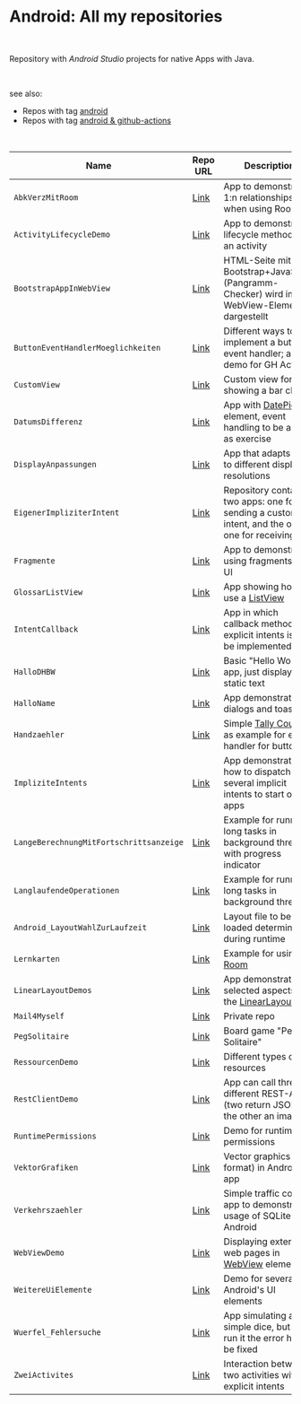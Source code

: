 # Android: All my repositories #

<br>

Repository with *Android Studio* projects for native Apps with Java. 

<br>

see also: 
* Repos with tag [android](https://github.com/MDecker-MobileComputing?tab=repositories&q=topic%3Aandroid&type=source)
* Repos with tag [android & github-actions](https://github.com/MDecker-MobileComputing?tab=repositories&q=topic%3Aandroid+topic%3Agithub-actions&type=source&language=&sort=)

<br>

| Name | Repo URL | Description |
| ---- | -------- | ----------- |
| `AbkVerzMitRoom` | [Link](https://github.com/MDecker-MobileComputing/Android_AbkVerzMitRoom) | App to demonstrate 1:n relationships when using Room | 
| `ActivityLifecycleDemo` | [Link](https://github.com/MDecker-MobileComputing/Android_ActivityLifecycleDemo) | App to demonstrate lifecycle methods of an activity |
| `BootstrapAppInWebView` | [Link](https://github.com/MDecker-MobileComputing/Android_BootstrapAppInWebView) | HTML-Seite mit Bootstrap+JavaScript (Pangramm-Checker) wird im WebView-Element dargestellt |
| `ButtonEventHandlerMoeglichkeiten` | [Link](https://github.com/MDecker-MobileComputing/Android_ButtonEventHandlerMoeglichkeiten) | Different ways to implement a button event handler; also demo for GH Actions |
| `CustomView` | [Link](https://github.com/MDecker-MobileComputing/Android_CustomView) | Custom view for showing a bar chart |
| `DatumsDifferenz` | [Link](https://github.com/MDecker-MobileComputing/Android_DatumsDifferenz) | App with [DatePicker](https://developer.android.com/reference/android/widget/DatePicker) element, event handling to be added as exercise |
| `DisplayAnpassungen` | [Link](https://github.com/MDecker-MobileComputing/Android_DisplayAnpassungen) | App that adapts itself to different display resolutions |
| `EigenerImpliziterIntent` | [Link](https://github.com/MDecker-MobileComputing/Android_EigenerImpliziterIntent) | Repository contains two apps: one for sending a custom intent, and the other one for receiving it |
| `Fragmente` | [Link](https://github.com/MDecker-MobileComputing/Android_Fragment) | App to demonstrate using fragments on UI | 
| `GlossarListView` | [Link](https://github.com/MDecker-MobileComputing/Android_GlossarListView) | App showing how to use a [ListView](https://developer.android.com/reference/android/widget/ListView) | 
| `IntentCallback` | [Link](https://github.com/MDecker-MobileComputing/Android_IntentCallback) | App in which callback method for explicit intents is to be implemented |
| `HalloDHBW`| [Link](https://github.com/MDecker-MobileComputing/Android_HalloDHBW) | Basic "Hello World!" app, just displays a static text |
| `HalloName` | [Link](https://github.com/MDecker-MobileComputing/Android_HalloName) | App demonstrating dialogs and toasts |
| `Handzaehler` | [Link](https://github.com/MDecker-MobileComputing/Android_Handzaehler) | Simple [Tally Counter](https://en.wikipedia.org/wiki/Tally_counter) as example for event handler for buttons |
| `ImpliziteIntents` | [Link](https://github.com/MDecker-MobileComputing/Android_ImpliziteIntents) | App demonstrating how to dispatch several implicit intents to start other apps |
| `LangeBerechnungMitFortschrittsanzeige` | [Link](https://github.com/MDecker-MobileComputing/Android_LangeBerechnungMitFortschrittsanzeige) | Example for running long tasks in background thread with progress indicator |
| `LanglaufendeOperationen` | [Link](https://github.com/MDecker-MobileComputing/Android_LanglaufendeOperationen) | Example for running long tasks in background thread |
| `Android_LayoutWahlZurLaufzeit` | [Link](https://github.com/MDecker-MobileComputing/Android_LayoutWahlZurLaufzeit) | Layout file to be loaded determined during runtime |
| `Lernkarten` | [Link](https://github.com/MDecker-MobileComputing/Android_Lernkarten) | Example for using [Room](https://developer.android.com/training/data-storage/room/) |
| `LinearLayoutDemos` | [Link](https://github.com/MDecker-MobileComputing/Android_LinearLayoutDemos) | App demonstrating selected aspects of the [LinearLayout](https://developer.android.com/reference/android/widget/LinearLayout) |
| `Mail4Myself` | [Link](https://github.com/MDecker-MobileComputing/Android_Mails4Myself) | Private repo |
| `PegSolitaire` | [Link](https://github.com/MDecker-MobileComputing/Android_PegSolitaire) | Board game "Peg Solitaire" |
| `RessourcenDemo` | [Link](https://github.com/MDecker-MobileComputing/Android_RessourcenDemo) | Different types of resources |
| `RestClientDemo` | [Link](https://github.com/MDecker-MobileComputing/Android_RestClientDemo) | App can call three different REST-APIs (two return JSON, the other an image) |
| `RuntimePermissions` | [Link](https://github.com/MDecker-MobileComputing/Android_RuntimePermissions) | Demo for runtime permissions |
| `VektorGrafiken` | [Link](https://github.com/MDecker-MobileComputing/Android_VektorGrafiken) | Vector graphics (SVG format) in Android app |
| `Verkehrszaehler` | [Link](https://github.com/MDecker-MobileComputing/Android_Verkehrszaehler) | Simple traffic counter app to demonstrate usage of SQLite in Android |
| `WebViewDemo` | [Link](https://github.com/MDecker-MobileComputing/Android_WebViewDemo) | Displaying external web pages in [WebView](https://developer.android.com/reference/android/webkit/WebView) element | 
| `WeitereUiElemente` | [Link](https://github.com/MDecker-MobileComputing/Android_WeitereUiElemente) | Demo for several of Android's UI elements |
| `Wuerfel_Fehlersuche`| [Link](https://github.com/MDecker-MobileComputing/Android_Wuerfel_Fehlersuche) | App simulating a simple dice, but to run it the error has to be fixed | 
| `ZweiActivites` | [Link](https://github.com/MDecker-MobileComputing/Android_ZweiActivities) | Interaction between two activities with explicit intents |

<br>
